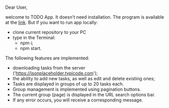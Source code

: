 Dear User,

welcome to TODO App. It doesn't need installation. The program is available at the [link](https://sergik94.github.io/todo-app/). But if you want to run app locally:
  - clone current repository to your PC
  - type in the Terminal:
    - npm i;
    - npm start.

The following features are implemented:
  - downloading tasks from the server ('https://jsonplaceholder.typicode.com');
  - the ability to add new tasks, as well as edit and delete existing ones;
  - Tasks are displayed in groups of up to 20 tasks each.
  - Group management is implemented using pagination buttons.
  - The current group (page) is displayed in the URL search options bar.
  - If any error occurs, you will receive a corresponding message.
